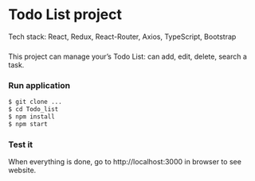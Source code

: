 # Todo List project 

Tech stack: React, Redux, React-Router, Axios, TypeScript, Bootstrap

###
 
This project can manage your’s Todo List: can add, edit, delete, search a task.

### Run application 

```sh
$ git clone ...
$ cd Todo_list
$ npm install 
$ npm start
```


### Test it

When everything is done, go to http://localhost:3000 in browser to see website.

